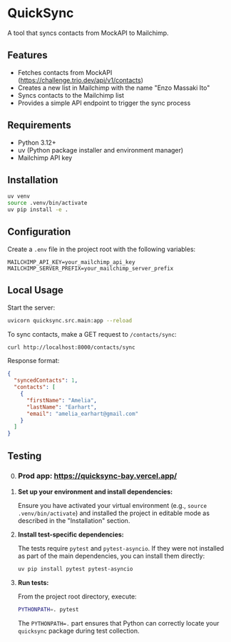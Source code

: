 # QuickSync

A tool that syncs contacts from MockAPI to Mailchimp.

## Features

- Fetches contacts from MockAPI (https://challenge.trio.dev/api/v1/contacts)
- Creates a new list in Mailchimp with the name "Enzo Massaki Ito"
- Syncs contacts to the Mailchimp list
- Provides a simple API endpoint to trigger the sync process

## Requirements

- Python 3.12+
- uv (Python package installer and environment manager)
- Mailchimp API key

## Installation

```bash
uv venv
source .venv/bin/activate 
uv pip install -e .
```

## Configuration

Create a `.env` file in the project root with the following variables:

```
MAILCHIMP_API_KEY=your_mailchimp_api_key
MAILCHIMP_SERVER_PREFIX=your_mailchimp_server_prefix
```

## Local Usage

Start the server:

```bash
uvicorn quicksync.src.main:app --reload
```

To sync contacts, make a GET request to `/contacts/sync`:

```bash
curl http://localhost:8000/contacts/sync
```

Response format:

```json
{
  "syncedContacts": 1,
  "contacts": [
    {
      "firstName": "Amelia",
      "lastName": "Earhart",
      "email": "amelia_earhart@gmail.com"
    }
  ]
}
```

## Testing

0. ### Prod app: https://quicksync-bay.vercel.app/

1.  **Set up your environment and install dependencies:**

    Ensure you have activated your virtual environment (e.g., `source .venv/bin/activate`) and installed the project in editable mode as described in the "Installation" section.

2.  **Install test-specific dependencies:**

    The tests require `pytest` and `pytest-asyncio`. If they were not installed as part of the main dependencies, you can install them directly:

    ```bash
    uv pip install pytest pytest-asyncio
    ```

3.  **Run tests:**

    From the project root directory, execute:

    ```bash
    PYTHONPATH=. pytest
    ```
    The `PYTHONPATH=.` part ensures that Python can correctly locate your `quicksync` package during test collection.